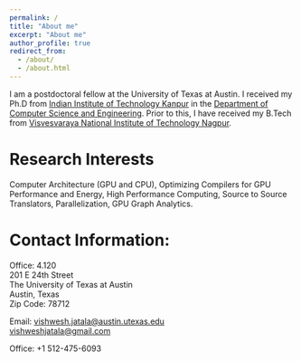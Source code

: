 ```yaml
---
permalink: /
title: "About me"
excerpt: "About me"
author_profile: true
redirect_from: 
  - /about/
  - /about.html
---
```


I am a postdoctoral fellow at the University of Texas at Austin. I received my Ph.D from [Indian Institute of Technology Kanpur](http://iitk.ac.in/) in the [Department of Computer Science and Engineering](https://cse.iitk.ac.in/). Prior to this, I have received my B.Tech from [Visvesvaraya National Institute of Technology Nagpur](http://vnit.ac.in/).


Research Interests
======
Computer  Architecture  (GPU  and  CPU),  Optimizing  Compilers  for  GPU  Performance  and  Energy,
High Performance Computing, Source to Source Translators, Parallelization, GPU Graph Analytics.


Contact Information:
======
Office: 4.120  
201 E 24th Street  
The University of Texas at Austin  
Austin, Texas  
Zip Code: 78712  

Email: vishwesh.jatala@austin.utexas.edu  
vishweshjatala@gmail.com  

Office: +1 512-475-6093

